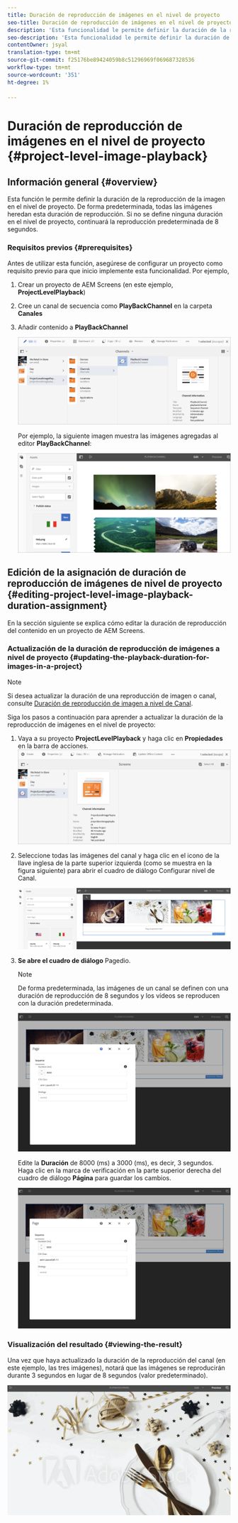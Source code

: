 ```yaml
---
title: Duración de reproducción de imágenes en el nivel de proyecto
seo-title: Duración de reproducción de imágenes en el nivel de proyecto
description: 'Esta funcionalidad le permite definir la duración de la reproducción de la imagen en el nivel de proyecto. '
seo-description: 'Esta funcionalidad le permite definir la duración de la reproducción de la imagen en el nivel de proyecto. '
contentOwner: jsyal
translation-type: tm+mt
source-git-commit: f25176be89424059b8c51296969f069687328536
workflow-type: tm+mt
source-wordcount: '351'
ht-degree: 1%

---
```



# Duración de reproducción de imágenes en el nivel de proyecto {#project-level-image-playback}

## Información general {#overview}

Esta función le permite definir la duración de la reproducción de la imagen en el nivel de proyecto. De forma predeterminada, todas las imágenes heredan esta duración de reproducción. Si no se define ninguna duración en el nivel de proyecto, continuará la reproducción predeterminada de 8 segundos.

### Requisitos previos {#prerequisites}

Antes de utilizar esta función, asegúrese de configurar un proyecto como requisito previo para que inicio implemente esta funcionalidad. Por ejemplo,

1. Crear un proyecto de AEM Screens (en este ejemplo, **ProjectLevelPlayback**)

1. Cree un canal de secuencia como **PlayBackChannel** en la carpeta **Canales**

1. Añadir contenido a **PlayBackChannel**

   ![activos](assets/image_playback1.png)

   Por ejemplo, la siguiente imagen muestra las imágenes agregadas al editor **PlayBackChannel**:

   ![activos](assets/image_playback2.png)

## Edición de la asignación de duración de reproducción de imágenes de nivel de proyecto {#editing-project-level-image-playback-duration-assignment}

En la sección siguiente se explica cómo editar la duración de reproducción del contenido en un proyecto de AEM Screens.

### Actualización de la duración de reproducción de imágenes a nivel de proyecto {#updating-the-playback-duration-for-images-in-a-project}


>[!NOTE]
>
>Si desea actualizar la duración de una reproducción de imagen o canal, consulte [Duración de reproducción de imagen a nivel de Canal](channel-level-image-playback.md).

Siga los pasos a continuación para aprender a actualizar la duración de la reproducción de imágenes en el nivel de proyecto:

1. Vaya a su proyecto **ProjectLevelPlayback** y haga clic en **Propiedades** en la barra de acciones.
   ![activos](assets/image_playback3.png)

1. Seleccione todas las imágenes del canal y haga clic en el icono de la llave inglesa de la parte superior izquierda (como se muestra en la figura siguiente) para abrir el cuadro de diálogo Configurar nivel de Canal.

   ![screen_shot_2019-06-25at95945am](assets/screen_shot_2019-06-25at95945am.png)

1. **Se abre el cuadro de diálogo** Pagedio.

   >[!NOTE]
   >
   >De forma predeterminada, las imágenes de un canal se definen con una duración de reproducción de 8 segundos y los vídeos se reproducen con la duración predeterminada.

   ![screen_shot_2019-06-25at100343am](assets/screen_shot_2019-06-25at100343am.png)

   Edite la **Duración** de 8000 (ms) a 3000 (ms), es decir, 3 segundos. Haga clic en la marca de verificación en la parte superior derecha del cuadro de diálogo **Página** para guardar los cambios.

   ![screen_shot_2019-06-25at101527am](assets/screen_shot_2019-06-25at101527am.png)

### Visualización del resultado {#viewing-the-result}

Una vez que haya actualizado la duración de la reproducción del canal (en este ejemplo, las tres imágenes), notará que las imágenes se reproducirán durante 3 segundos en lugar de 8 segundos (valor predeterminado).

![canal_previsualización](assets/channel_preview.gif)

